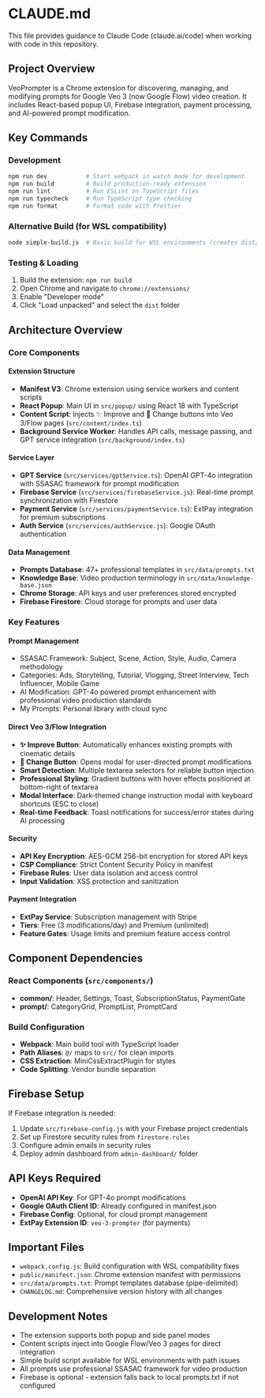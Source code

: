 # CLAUDE.md

This file provides guidance to Claude Code (claude.ai/code) when working with code in this repository.

## Project Overview

VeoPrompter is a Chrome extension for discovering, managing, and modifying prompts for Google Veo 3 (now Google Flow) video creation. It includes React-based popup UI, Firebase integration, payment processing, and AI-powered prompt modification.

## Key Commands

### Development
```bash
npm run dev           # Start webpack in watch mode for development
npm run build         # Build production-ready extension
npm run lint          # Run ESLint on TypeScript files
npm run typecheck     # Run TypeScript type checking
npm run format        # Format code with Prettier
```

### Alternative Build (for WSL compatibility)
```bash
node simple-build.js  # Basic build for WSL environments (creates dist/ folder)
```

### Testing & Loading
1. Build the extension: `npm run build`
2. Open Chrome and navigate to `chrome://extensions/`
3. Enable "Developer mode"
4. Click "Load unpacked" and select the `dist` folder

## Architecture Overview

### Core Components

#### Extension Structure
- **Manifest V3**: Chrome extension using service workers and content scripts
- **React Popup**: Main UI in `src/popup/` using React 18 with TypeScript
- **Content Script**: Injects ✨ Improve and 🔄 Change buttons into Veo 3/Flow pages (`src/content/index.ts`)
- **Background Service Worker**: Handles API calls, message passing, and GPT service integration (`src/background/index.ts`)

#### Service Layer
- **GPT Service** (`src/services/gptService.ts`): OpenAI GPT-4o integration with SSASAC framework for prompt modification
- **Firebase Service** (`src/services/firebaseService.js`): Real-time prompt synchronization with Firestore
- **Payment Service** (`src/services/paymentService.ts`): ExtPay integration for premium subscriptions
- **Auth Service** (`src/services/authService.js`): Google OAuth authentication

#### Data Management
- **Prompts Database**: 47+ professional templates in `src/data/prompts.txt`
- **Knowledge Base**: Video production terminology in `src/data/knowledge-base.json`
- **Chrome Storage**: API keys and user preferences stored encrypted
- **Firebase Firestore**: Cloud storage for prompts and user data

### Key Features

#### Prompt Management
- SSASAC Framework: Subject, Scene, Action, Style, Audio, Camera methodology
- Categories: Ads, Storytelling, Tutorial, Vlogging, Street Interview, Tech Influencer, Mobile Game
- AI Modification: GPT-4o powered prompt enhancement with professional video production standards
- My Prompts: Personal library with cloud sync

#### Direct Veo 3/Flow Integration
- **✨ Improve Button**: Automatically enhances existing prompts with cinematic details
- **🔄 Change Button**: Opens modal for user-directed prompt modifications
- **Smart Detection**: Multiple textarea selectors for reliable button injection
- **Professional Styling**: Gradient buttons with hover effects positioned at bottom-right of textarea
- **Modal Interface**: Dark-themed change instruction modal with keyboard shortcuts (ESC to close)
- **Real-time Feedback**: Toast notifications for success/error states during AI processing

#### Security
- **API Key Encryption**: AES-GCM 256-bit encryption for stored API keys
- **CSP Compliance**: Strict Content Security Policy in manifest
- **Firebase Rules**: User data isolation and access control
- **Input Validation**: XSS protection and sanitization

#### Payment Integration
- **ExtPay Service**: Subscription management with Stripe
- **Tiers**: Free (3 modifications/day) and Premium (unlimited)
- **Feature Gates**: Usage limits and premium feature access control

## Component Dependencies

### React Components (`src/components/`)
- **common/**: Header, Settings, Toast, SubscriptionStatus, PaymentGate
- **prompt/**: CategoryGrid, PromptList, PromptCard

### Build Configuration
- **Webpack**: Main build tool with TypeScript loader
- **Path Aliases**: `@/` maps to `src/` for clean imports
- **CSS Extraction**: MiniCssExtractPlugin for styles
- **Code Splitting**: Vendor bundle separation

## Firebase Setup

If Firebase integration is needed:
1. Update `src/firebase-config.js` with your Firebase project credentials
2. Set up Firestore security rules from `firestore.rules`
3. Configure admin emails in security rules
4. Deploy admin dashboard from `admin-dashboard/` folder

## API Keys Required

- **OpenAI API Key**: For GPT-4o prompt modifications
- **Google OAuth Client ID**: Already configured in manifest.json
- **Firebase Config**: Optional, for cloud prompt management
- **ExtPay Extension ID**: `veo-3-prompter` (for payments)

## Important Files

- `webpack.config.js`: Build configuration with WSL compatibility fixes
- `public/manifest.json`: Chrome extension manifest with permissions
- `src/data/prompts.txt`: Prompt templates database (pipe-delimited)
- `CHANGELOG.md`: Comprehensive version history with all changes

## Development Notes

- The extension supports both popup and side panel modes
- Content scripts inject into Google Flow/Veo 3 pages for direct integration
- Simple build script available for WSL environments with path issues
- All prompts use professional SSASAC framework for video production
- Firebase is optional - extension falls back to local prompts.txt if not configured